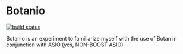 # Botanio

[![build status](https://source.arknet.ch/ci/projects/14/status.png?ref=master)](https://source.arknet.ch/ci/projects/14?ref=master)

Botanio is an experiment to familiarize myself with the use of Botan in conjunction with ASIO (yes, NON-BOOST ASIO)
